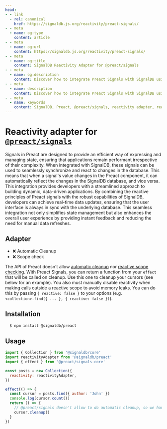 ```yaml
---
head:
- - link
  - rel: canonical
    href: https://signaldb.js.org/reactivity/preact-signals/
- - meta
  - name: og:type
    content: article
- - meta
  - name: og:url
    content: https://signaldb.js.org/reactivity/preact-signals/
- - meta
  - name: og:title
    content: SignalDB Reactivity Adapter for @preact/signals
- - meta
  - name: og:description
    content: Discover how to integrate Preact Signals with SignalDB using the reactivity adapter for seamless reactive database integration.
- - meta
  - name: description
    content: Discover how to integrate Preact Signals with SignalDB using the reactivity adapter for seamless reactive database integration.
- - meta
  - name: keywords
    content: SignalDB, Preact, @preact/signals, reactivity adapter, real-time updates, JavaScript, state management, Preact integration, SignalDB plugin, data synchronization
---
```

# Reactivity adapter for [`@preact/signals`](https://preactjs.com/blog/introducing-signals/)

Signals in Preact are designed to provide an efficient way of expressing and managing state, ensuring that applications remain performant irrespective of their complexity. When integrated with SignalDB, these signals can be used to seamlessly synchronize and react to changes in the database. This means that when a signal's value changes in the Preact component, it can automatically reflect the changes in the SignalDB database, and vice versa. This integration provides developers with a streamlined approach to building dynamic, data-driven applications. By combining the reactive principles of Preact signals with the robust capabilities of SignalDB, developers can achieve real-time data updates, ensuring that the user interface is always in sync with the underlying database. This seamless integration not only simplifies state management but also enhances the overall user experience by providing instant feedback and reducing the need for manual data refreshes.

## Adapter

* ❌ Automatic Cleanup
* ❌ Scope check

The API of Preact doesn't allow [automatic cleanup](/reference/core/createreactivityadapter/#ondispose-callback-void-dependency-dependency) nor [reactive scope checking](/reference/core/createreactivityadapter/#isinscope-dependency-dependency-boolean).
With Preact Signals, you can return a function from your `effect` that will be called on cleanup. Use this one to cleanup your cursors (see below for an example).
You also must manually disable reactivity when making calls outside a reactive scope to avoid memory leaks. You can do this by passing `{ reactive: false }` to your options (e.g. `<collection>.find({ ... }, { reactive: false })`).

## Installation

```bash
  $ npm install @signaldb/preact
```

## Usage

```js
import { Collection } from '@signaldb/core'
import reactivityAdapter from '@signaldb/preact'
import { effect } from '@preact/signals-core'

const posts = new Collection({
  reactivity: reactivityAdapter,
})

effect(() => {
  const cursor = posts.find({ author: 'John' })
  console.log(cursor.count())
  return () => {
    // @preact/signals doesn't allow to do automatic cleanup, so we have to do it ourself
    cursor.cleanup()
  }
})
```
